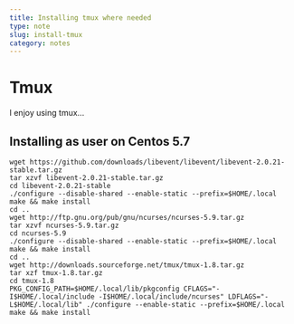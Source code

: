 ```yaml
---
title: Installing tmux where needed
type: note
slug: install-tmux
category: notes
---
```


Tmux
====
I enjoy using tmux...

Installing as user on Centos 5.7
-------
    
    wget https://github.com/downloads/libevent/libevent/libevent-2.0.21-stable.tar.gz
    tar xzvf libevent-2.0.21-stable.tar.gz
    cd libevent-2.0.21-stable
    ./configure --disable-shared --enable-static --prefix=$HOME/.local
    make && make install
    cd ..
    wget http://ftp.gnu.org/pub/gnu/ncurses/ncurses-5.9.tar.gz
    tar xzvf ncurses-5.9.tar.gz
    cd ncurses-5.9
    ./configure --disable-shared --enable-static --prefix=$HOME/.local
    make && make install
    cd ..
    wget http://downloads.sourceforge.net/tmux/tmux-1.8.tar.gz
    tar xzf tmux-1.8.tar.gz
    cd tmux-1.8
    PKG_CONFIG_PATH=$HOME/.local/lib/pkgconfig CFLAGS="-I$HOME/.local/include -I$HOME/.local/include/ncurses" LDFLAGS="-L$HOME/.local/lib" ./configure --enable-static --prefix=$HOME/.local
    make && make install
